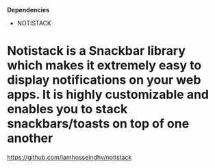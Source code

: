 


**Dependencies**
 - NOTISTACK
# Notistack is a Snackbar library which makes it extremely easy to display notifications on your web apps. It is highly customizable and enables you to stack snackbars/toasts on top of one another
https://github.com/iamhosseindhv/notistack
